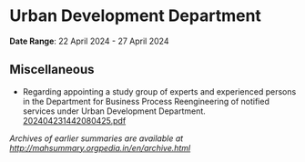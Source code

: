 # Urban Development Department

**Date Range**: 22 April 2024 - 27 April 2024


## Miscellaneous
- Regarding appointing a study group of experts and experienced persons in the Department for Business Process Reengineering of notified services under Urban Development Department.\
  [202404231442080425.pdf](https://gr.maharashtra.gov.in/Site/Upload/Government%20Resolutions/English/202404231442080425.pdf)


*Archives of earlier summaries are available at http://mahsummary.orgpedia.in/en/archive.html*